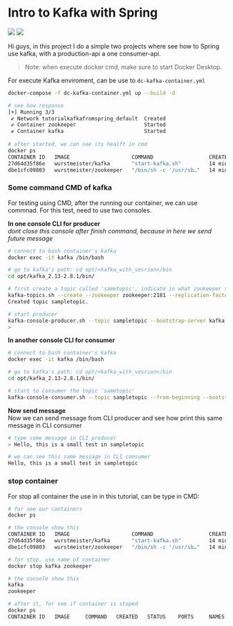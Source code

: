 # Intro to Kafka with Spring
![](https://img.shields.io/badge/by-Alejandro.Fuentes-informational?style=flat&logoColor=white&color=cdcdcd)
![](https://img.shields.io/badge/Attention-Project_In_Construction-informational?style=flat&logoColor=white&color=red)

Hi guys, in this project I do a simple two projects where see how to Spring use kafka, with a production-api a one consumer-api.

> Note: when execute docker cmd, make sure to start Docker Desktop.


For execute Kafka enviroment, can be use to `dc-kafka-container.yml`
```bash
docker-compose -f dc-kafka-container.yml up --build -d

# see how response
[+] Running 3/3
 ✔ Network tutorialkafkafromspring_default  Created                                                                                                                          0.0s
 ✔ Container zookeeper                      Started                                                                                                                          0.4s
 ✔ Container kafka                          Started   
 
# after started, we can see its healft in cmd
docker ps
CONTAINER ID   IMAGE                    COMMAND                  CREATED          STATUS          PORTS                                                NAMES
27d64d35f86e   wurstmeister/kafka       "start-kafka.sh"         14 minutes ago   Up 13 minutes   0.0.0.0:9092->9092/tcp                               kafka
dbe1cfc09803   wurstmeister/zookeeper   "/bin/sh -c '/usr/sb…"   14 minutes ago   Up 14 minutes   22/tcp, 2888/tcp, 3888/tcp, 0.0.0.0:2181->2181/tcp   zookeeper
```

### Some command CMD of kafka
For testing using CMD, after the running our container, we can use commnad.
For this test, need to use two consoles.

**In one console CLI for producer**
<br>
*dont close this console after finish command, because in here we send future message*
```bash
# connect to bash container's kafka
docker exec -it kafka /bin/bash

# go to kafka's path: cd opt/<kafka_with_vesrion>/bin
cd opt/kafka_2.13-2.8.1/bin/

# first create a topic called 'sametopic', indicate in what zookeeper server, with 1 replica and in 1 partition
kafka-topics.sh --create --zookeeper zookeeper:2181 --replication-factor 1 --partitions 1 --topic sampletopic
Created topic sampletopic.

# start producer
kafka-console-producer.sh --topic sampletopic --bootstrap-server kafka:9092
> 
```

**In another console CLI for consumer**
```bash
# connect to bash container's kafka
docker exec -it kafka /bin/bash

# go to kafka's path: cd opt/<kafka_with_vesrion>/bin
cd opt/kafka_2.13-2.8.1/bin/

# start to consumer the topic 'sametopic'
kafka-console-consumer.sh --topic sampletopic --from-beginning --bootstrap-server kafka:9092
```

**Now send message**
<br>
Now we can send message from CLI producer and see how print this same message in CLI consumer

```bash
# type some message in CLI producer
> Hello, this is a small test in sampletopic

# we can see this same message in CLI consumer
Hello, this is a small test in sampletopic
```


### stop container
For stop all container the use in in this tutorial, can be type in CMD:
```bash
# for see our containers
docker ps

# the console show this
CONTAINER ID   IMAGE                    COMMAND                  CREATED          STATUS          PORTS                                                NAMES
27d64d35f86e   wurstmeister/kafka       "start-kafka.sh"         14 minutes ago   Up 13 minutes   0.0.0.0:9092->9092/tcp                               kafka
dbe1cfc09803   wurstmeister/zookeeper   "/bin/sh -c '/usr/sb…"   14 minutes ago   Up 14 minutes   22/tcp, 2888/tcp, 3888/tcp, 0.0.0.0:2181->2181/tcp   zookeeper

# for stop, use name of container
docker stop kafka zookeeper

# the console show this
kafka
zookeeper

# after it, for see if container is stoped
docker ps
CONTAINER ID   IMAGE     COMMAND   CREATED   STATUS    PORTS     NAMES

```
